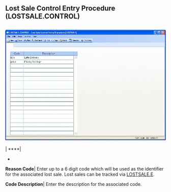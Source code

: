 ## Lost Sale Control Entry Procedure (LOSTSALE.CONTROL)
<PageHeader />

##

![](./LOSTSALE-CONTROL-1.jpg)

| ****|

-  
**Reason Code**|  Enter up to a 6 digit code which will be used as the
identifier for the associated lost sale. Lost sales can be tracked via
[LOSTSALE.E](../LOSTSALE-E/README.md).

**Code Description**|  Enter the description for the associated code.


<badge text= "Version 8.10.57 " vertical="middle" />

<PageFooter />
